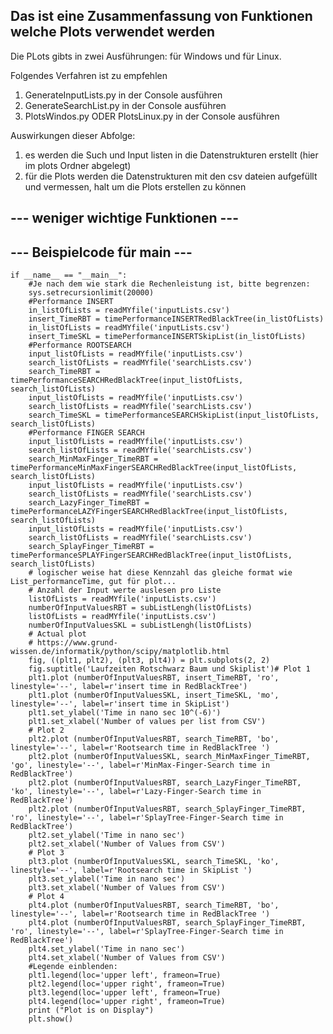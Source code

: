 ## Das ist eine Zusammenfassung von Funktionen welche Plots verwendet werden  

Die PLots gibts in zwei Ausführungen: für Windows und für Linux.

Folgendes Verfahren ist zu empfehlen

1. GenerateInputLists.py in der Console ausführen
2. GenerateSearchList.py in der Console ausführen
3. PlotsWindos.py ODER PlotsLinux.py in der Console ausführen

Auswirkungen dieser Abfolge:
1. es werden die Such und Input listen in die Datenstrukturen erstellt (hier im plots Ordner abgelegt)
2. für die Plots werden die Datenstrukturen mit den csv dateien aufgefüllt und vermessen, halt um die Plots erstellen zu können


#### 


## --- weniger wichtige Funktionen ---


## --- Beispielcode für main ---
```
if __name__ == "__main__":
    #Je nach dem wie stark die Rechenleistung ist, bitte begrenzen:
    sys.setrecursionlimit(20000)
    #Performance INSERT
    in_listOfLists = readMYfile('inputLists.csv')
    insert_TimeRBT = timePerformanceINSERTRedBlackTree(in_listOfLists)
    in_listOfLists = readMYfile('inputLists.csv')
    insert_TimeSKL = timePerformanceINSERTSkipList(in_listOfLists)
    #Performance ROOTSEARCH
    input_listOfLists = readMYfile('inputLists.csv')
    search_listOfLists = readMYfile('searchLists.csv') 
    search_TimeRBT = timePerformanceSEARCHRedBlackTree(input_listOfLists, search_listOfLists)
    input_listOfLists = readMYfile('inputLists.csv')
    search_listOfLists = readMYfile('searchLists.csv')
    search_TimeSKL = timePerformanceSEARCHSkipList(input_listOfLists, search_listOfLists)
    #Performance FINGER SEARCH
    input_listOfLists = readMYfile('inputLists.csv')
    search_listOfLists = readMYfile('searchLists.csv')
    search_MinMaxFinger_TimeRBT = timePerformanceMinMaxFingerSEARCHRedBlackTree(input_listOfLists, search_listOfLists)
    input_listOfLists = readMYfile('inputLists.csv')
    search_listOfLists = readMYfile('searchLists.csv')
    search_LazyFinger_TimeRBT = timePerformanceLAZYFingerSEARCHRedBlackTree(input_listOfLists, search_listOfLists)
    input_listOfLists = readMYfile('inputLists.csv')
    search_listOfLists = readMYfile('searchLists.csv')
    search_SplayFinger_TimeRBT = timePerformanceSPLAYFingerSEARCHRedBlackTree(input_listOfLists, search_listOfLists)
    # logischer weise hat diese Kennzahl das gleiche format wie List_performanceTime, gut für plot...
    # Anzahl der Input werte auslesen pro Liste
    listOfLists = readMYfile('inputLists.csv')
    numberOfInputValuesRBT = subListLengh(listOfLists)
    listOfLists = readMYfile('inputLists.csv')
    numberOfInputValuesSKL = subListLengh(listOfLists)
    # Actual plot
    # https://www.grund-wissen.de/informatik/python/scipy/matplotlib.html
    fig, ((plt1, plt2), (plt3, plt4)) = plt.subplots(2, 2)
    fig.suptitle('Laufzeiten Rotschwarz Baum und Skiplist')# Plot 1
    plt1.plot (numberOfInputValuesRBT, insert_TimeRBT, 'ro', linestyle='--', label=r'insert time in RedBlackTree')
    plt1.plot (numberOfInputValuesSKL, insert_TimeSKL, 'mo', linestyle='--', label=r'insert time in SkipList')
    plt1.set_ylabel('Time in nano sec 10^(-6)')
    plt1.set_xlabel('Number of values per list from CSV')
    # Plot 2
    plt2.plot (numberOfInputValuesRBT, search_TimeRBT, 'bo', linestyle='--', label=r'Rootsearch time in RedBlackTree ') 
    plt2.plot (numberOfInputValuesSKL, search_MinMaxFinger_TimeRBT, 'go', linestyle='--', label=r'MinMax-Finger-Search time in RedBlackTree') 
    plt2.plot (numberOfInputValuesRBT, search_LazyFinger_TimeRBT, 'ko', linestyle='--', label=r'Lazy-Finger-Search time in RedBlackTree') 
    plt2.plot (numberOfInputValuesRBT, search_SplayFinger_TimeRBT, 'ro', linestyle='--', label=r'SplayTree-Finger-Search time in RedBlackTree')
    plt2.set_ylabel('Time in nano sec')
    plt2.set_xlabel('Number of Values from CSV')
    # Plot 3
    plt3.plot (numberOfInputValuesSKL, search_TimeSKL, 'ko', linestyle='--', label=r'Rootsearch time in SkipList ') 
    plt3.set_ylabel('Time in nano sec')
    plt3.set_xlabel('Number of Values from CSV')
    # Plot 4
    plt4.plot (numberOfInputValuesRBT, search_TimeRBT, 'bo', linestyle='--', label=r'Rootsearch time in RedBlackTree ') 
    plt4.plot (numberOfInputValuesRBT, search_SplayFinger_TimeRBT, 'ro', linestyle='--', label=r'SplayTree-Finger-Search time in RedBlackTree') 
    plt4.set_ylabel('Time in nano sec')
    plt4.set_xlabel('Number of Values from CSV')
    #Legende einblenden:
    plt1.legend(loc='upper left', frameon=True)
    plt2.legend(loc='upper right', frameon=True)
    plt3.legend(loc='upper left', frameon=True)
    plt4.legend(loc='upper right', frameon=True)
    print ("Plot is on Display")
    plt.show()
```    


